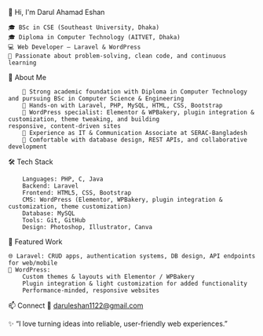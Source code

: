👋 Hi, I'm Darul Ahamad Eshan

	🎓 BSc in CSE (Southeast University, Dhaka)
	🎓 Diploma in Computer Technology (AITVET, Dhaka)
	💻 Web Developer — Laravel & WordPress
	🌱 Passionate about problem-solving, clean code, and continuous learning

🚀 About Me 

		🔹 Strong academic foundation with Diploma in Computer Technology and pursuing BSc in Computer Science & Engineering
		🔹 Hands-on with Laravel, PHP, MySQL, HTML, CSS, Bootstrap
		🔹 WordPress specialist: Elementor & WPBakery, plugin integration & customization, theme tweaking, and building 					responsive, content-driven sites
		🔹 Experience as IT & Communication Associate at SERAC-Bangladesh
		🔹 Comfortable with database design, REST APIs, and collaborative development

🛠️ Tech Stack

		Languages: PHP, C, Java
		Backend: Laravel 
		Frontend: HTML5, CSS, Bootstrap
		CMS: WordPress (Elementor, WPBakery, plugin integration & customization, theme customization)
		Database: MySQL
		Tools: Git, GitHub
		Design: Photoshop, Illustrator, Canva

📂 Featured Work

	🌐 Laravel: CRUD apps, authentication systems, DB design, API endpoints for web/mobile
	🧩 WordPress:
		Custom themes & layouts with Elementor / WPBakery
		Plugin integration & light customization for added functionality
		Performance-minded, responsive websites


📫 Connect
	📧 daruleshan1122@gmail.com



✨ “I love turning ideas into reliable, user-friendly web experiences.”

